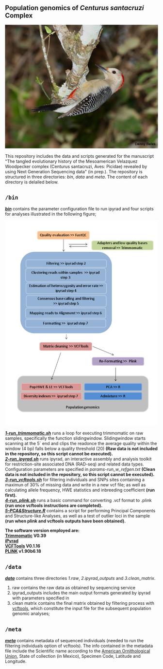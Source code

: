 ## Population genomics of _Centurus santacruzi_ Complex

![](mela.jpeg) 

This repository includes the data and scripts generated for the manuscript "The tangled evolutionary history of the Mesoamerican Velazquez Woodpecker complex (Centurus santacruzi, Aves: Picidae) revealed by using Next Generation Sequencing data" (in prep.). The repository is structured in three directories: _bin_, _data_ and _meta_. The content of each directory is delailed below.
   
## `/bin`
**[_bin_](/bin)** contains the parameter configuration file to run ipyrad and four scripts for analyses illustrated in the following figure;    
  
![](workflow.png) 
  

**[_1-run_trimmomatic.sh_](/bin/1-run_trimmomatic.sh)** runs a loop for executing trimmomatic on raw samples, specifically the function slidingwindow. Slidingwindow starts scanning at the 5´ end and clips the readonce the average quality within the window (4 bp) falls below a quality threshold (20) **(Raw data is not included in the repository, so this script cannot be executed).**   
**[_2-run_ipyrad.sh_](/bin/2-run_ipyrad.sh)**
runs ipyrad, an interactive assembly and analysis toolkit for restriction-site associated DNA (RAD-seq) and related data types. Configuration parameters are specified in *params-run_w_refgen.txt* **(Clean data is not included in the repository, so this script cannot be executed).**   
**[_3-run_vcftools.sh_](/bin/3-run_vcftools.sh)** for filtering individuals and SNPs sites containing a maximun of 30% of missing data and write in a new vcf file; as well as calculating allele frequency, HWE statistics and inbreeding coefficient **(run first).**    
**[_4-run_plink.sh_](/bin/4-run_plink.sh)** runs a basic command for converting .vcf format to .plink **(run once vcftools instructions are completed).**    
**[_5-PCA&Structure.R_](/bin/5-PCA&Structure.R)** contains a script for performing Principal Components and Structure-like Analyses, as well as a test of outlier loci in the sample **(run when plink and vcftools outputs have been obtained).**  
  
**The software version employed are:  
[Trimmomatic](http://www.usadellab.org/cms/?page=trimmomatic) V0.39  
[iPyrad](https://ipyrad.readthedocs.io/en/latest/index.html)  
[VCFTools](https://vcftools.github.io/) V0.1.16  
[PLINK](http://zzz.bwh.harvard.edu/plink/) v1.90b6.18**  

## `/data`
**[_data_](/data)** contains three directories *1.raw*, *2.ipyrad_outputs* and *3.clean_matrix*.  

1. raw contains the raw data as obtained by sequencing service
2. ipyrad_outputs includes the main output formats generated by ipyrad with parameters specified in 
3. clean matrix contains the final matrix obtained by filtering process with [vcftools](https://vcftools.github.io/), which constitute the input file for the subsequent population genomic analyses;  

## `/meta`
**[_meta_](/meta)** contains metadata of sequenced individuals (needed to run the filtering individuals option of vcftools).  The info contained in the metadata file include the Scientific name according to the [American Ornithological Union](https://americanornithology.org/publications/north-and-middle-american-checklist/), State of collection (in Mexico), Specimen Code, Latitude and Longitude.





 
